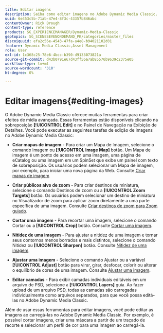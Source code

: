 ```yaml
---
title: Editar imagens
description: Saiba como editar imagens no Adobe Dynamic Media Classic.
uuid: 6e453c5b-71ab-47e4-8f3c-43357b846abc
contentOwner: Rick Brough
content-type: reference
products: SG_EXPERIENCEMANAGER/Dynamic-Media-Classic
geptopics: SG_SCENESEVENONDEMAND_PK/categories/master_files
discoiquuid: efa2c56e-4543-47fa-a4e8-b94021102d01
feature: Dynamic Media Classic,Asset Management
role: User
exl-id: 1c368c25-78e6-4bcc-b390-d9133073821a
source-git-commit: d43b0791e67d43ff56a7ab85570b9639c2375e05
workflow-type: tm+mt
source-wordcount: '310'
ht-degree: 0%

---
```


# Editar imagens{#editing-images}

O Adobe Dynamic Media Classic oferece muitas ferramentas para criar efeitos de mídia avançada. Essas ferramentas estão disponíveis clicando na sobreposição **[!UICONTROL Edit]** e no Painel de Navegação na Exibição de Detalhes. Você pode executar as seguintes tarefas de edição de imagens no Adobe Dynamic Media Classic:

* **Criar mapas de imagem** - Para criar um Mapa de Imagem, selecione o comando Imagem ou **[!UICONTROL Image Map]** botão. Um Mapa de imagem é um ponto de acesso em uma imagem, uma página de eCatalog ou uma imagem em um SpinSet que exibe um painel com texto de sobreposição. Os usuários podem selecionar um Mapa de imagem, por exemplo, para iniciar uma nova página da Web. Consulte [Criar mapas de imagem](/help/creating-image-maps.md).

* **Criar públicos alvo de zoom** - Para criar destinos de miniatura, selecione o comando Destinos de zoom ou a **[!UICONTROL Zoom Targets]** botão. Os usuários podem selecionar um destino de miniatura no Visualizador de zoom para aplicar zoom diretamente a uma parte específica de uma imagem. Consulte [Criar destinos de zoom para Zoom guiado](/help/creating-zoom-targets-guided-zoom.md).

* **Cortar uma imagem** - Para recortar uma imagem, selecione o comando Cortar ou a **[!UICONTROL Crop]** botão. Consulte [Cortar uma imagem](/help/cropping-image.md).

* **Nitidez de uma imagem** - Para ajustar a nitidez de uma imagem e tornar seus contornos menos borrados e mais distintos, selecione o comando Nitidez ou **[!UICONTROL Sharpen]** botão. Consulte [Nitidez de uma imagem](/help/sharpening-image.md).

* **Ajustar uma imagem** - Selecione o comando Ajustar ou a variável **[!UICONTROL Adjust]** botão para virar, girar, desfocar, colorir ou alterar o equilíbrio de cores de uma imagem. Consulte [Ajustar uma imagem](/help/adjusting-image.md).

* **Editar camadas** - Para exibir camadas individuais editáveis em um arquivo de PSD, selecione a **[!UICONTROL Layers]** guia. Ao fazer upload de um arquivo PSD, todas as camadas são carregadas individualmente como arquivos separados, para que você possa editá-las no Adobe Dynamic Media Classic.

Além de usar essas ferramentas para editar imagens, você pode editar as imagens ao carregá-las no Adobe Dynamic Media Classic. Por exemplo, é possível cortar imagens, criar uma máscara a partir de um traçado de recorte e selecionar um perfil de cor para uma imagem ao carregá-la.
